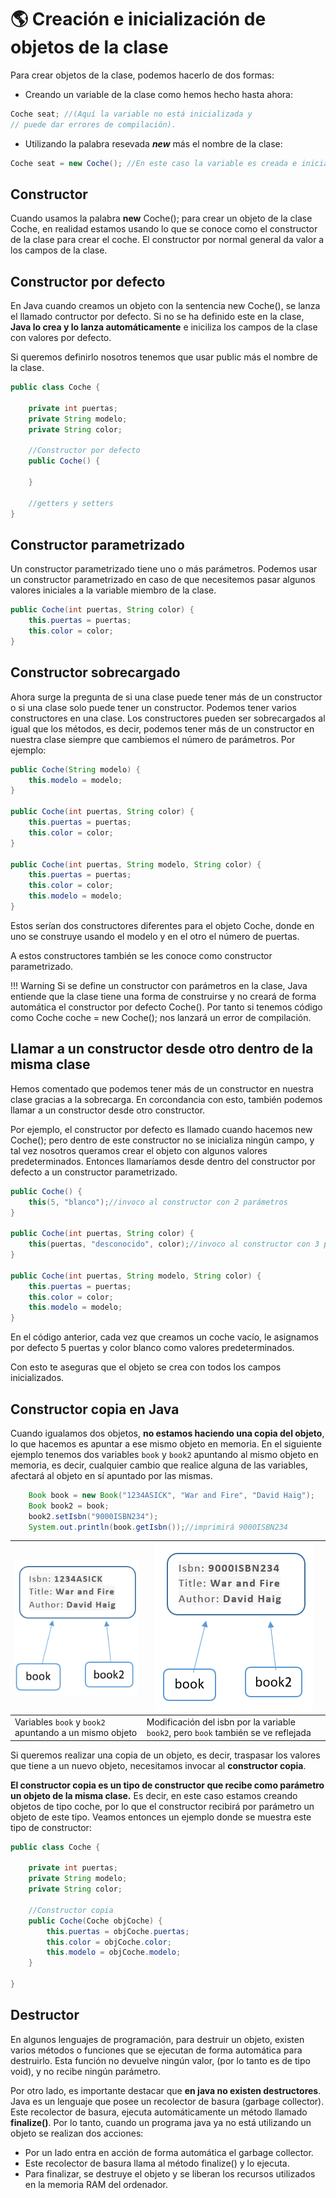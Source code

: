 # 🌎 Creación e inicialización de objetos de la clase

Para crear objetos de la clase, podemos hacerlo de dos formas:

+ Creando un variable de la clase como hemos hecho hasta ahora:

```java
Coche seat; //(Aquí la variable no está inicializada y
// puede dar errores de compilación).
```

+ Utilizando la palabra resevada **_new_** más el nombre de la clase:

```java
Coche seat = new Coche(); //En este caso la variable es creada e inicializada
```

## Constructor

Cuando usamos la palabra **new** Coche(); para crear un objeto de la clase Coche, en realidad estamos usando lo que se conoce como el constructor de la clase para crear el coche.
El constructor por normal general da valor a los campos de la clase.

## Constructor por defecto

En Java cuando creamos un objeto con la sentencia new Coche(), se lanza el llamado contructor por defecto. Si no se ha definido este en la clase, **Java lo crea y lo lanza automáticamente** e iniciliza los campos de la clase con valores por defecto.

Si queremos definirlo nosotros tenemos que usar public más el nombre de la clase.

```java
public class Coche {

    private int puertas;
    private String modelo;
    private String color;

    //Constructor por defecto
    public Coche() {

    }

    //getters y setters
}
```

## Constructor parametrizado

Un constructor parametrizado tiene uno o más parámetros. Podemos usar un constructor parametrizado en caso de que necesitemos pasar algunos valores iniciales a la variable miembro de la clase.

```java
public Coche(int puertas, String color) {
    this.puertas = puertas;
    this.color = color;
}
```

## Constructor sobrecargado

Ahora surge la pregunta de si una clase puede tener más de un constructor o si una clase solo puede tener un constructor. Podemos tener varios constructores en una clase.
Los constructores pueden ser sobrecargados al igual que los métodos, es decir, podemos tener más de un constructor en nuestra clase siempre que cambiemos el número de parámetros.
Por ejemplo:

```java
public Coche(String modelo) {
    this.modelo = modelo;
}

public Coche(int puertas, String color) {
    this.puertas = puertas;
    this.color = color;
}

public Coche(int puertas, String modelo, String color) {
    this.puertas = puertas;
    this.color = color;
    this.modelo = modelo;
}
```

Estos serían dos constructores diferentes para el objeto Coche, donde en uno se construye usando el modelo y en el otro el número de puertas.

A estos constructores también se les conoce como constructor parametrizado.

!!! Warning
    Si se define un constructor con parámetros en la clase, Java entiende que la clase tiene una forma de construirse y no creará de forma automática el constructor por defecto Coche().
    Por tanto si tenemos código como Coche coche = new Coche(); nos lanzará un error de compilación.

## Llamar a un constructor desde otro dentro de la misma clase

Hemos comentado que podemos tener más de un constructor en nuestra clase gracias a la sobrecarga. En corcondancia con esto, también podemos llamar a un constructor desde otro constructor.

Por ejemplo, el constructor por defecto es llamado cuando hacemos new Coche(); pero dentro de este constructor no se inicializa ningún campo, y tal vez nosotros queramos crear el objeto con algunos valores predeterminados. Entonces llamaríamos desde dentro del constructor por defecto a un constructor parametrizado.

```java
public Coche() {
    this(5, "blanco");//invoco al constructor con 2 parámetros
}

public Coche(int puertas, String color) {
    this(puertas, "desconocido", color);//invoco al constructor con 3 parámetros
}

public Coche(int puertas, String modelo, String color) {
    this.puertas = puertas;
    this.color = color;
    this.modelo = modelo;
}
```

En el código anterior, cada vez que creamos un coche vacío, le asignamos por defecto 5 puertas y color blanco como valores predeterminados.

Con esto te aseguras que el objeto se crea con todos los campos inicializados.

## Constructor copia en Java

Cuando igualamos dos objetos, **no estamos haciendo una copia del objeto**, lo que hacemos es apuntar a ese mismo objeto en memoria. En el siguiente ejemplo tenemos dos variables `book` y `book2` apuntando al mismo objeto en memoria, es decir, cualquier cambio que realice alguna de las variables, afectará al objeto en sí apuntado por las mismas.

```java
    Book book = new Book("1234ASICK", "War and Fire", "David Haig");
    Book book2 = book;
    book2.setIsbn("9000ISBN234");
    System.out.println(book.getIsbn());//imprimirá 9000ISBN234
```

|![oop](../img/ud3/3constructorcopia.png)                                          | ![oop](../img/ud3/3constructorcopia2.png)                                                                               |
|--------------------------------------------------------|------------------------------------------------------------------------------------|
| Variables `book` y `book2` apuntando a un mismo objeto | Modificación del isbn por la variable `book2`, pero `book` también se ve reflejada |

Si queremos realizar una copia de un objeto, es decir, traspasar los valores que tiene a un nuevo objeto, necesitamos invocar al **constructor copia**.

**El constructor copia es un tipo de constructor que recibe como parámetro un objeto de la misma clase.** Es decir, en este caso estamos creando objetos de tipo coche, por lo que el constructor recibirá por parámetro un objeto de este tipo. Veamos entonces un ejemplo donde se muestra este tipo de constructor:

```java
public class Coche {

    private int puertas;
    private String modelo;
    private String color;

    //Constructor copia
    public Coche(Coche objCoche) {
        this.puertas = objCoche.puertas;
        this.color = objCoche.color;
        this.modelo = objCoche.modelo;
    }

}
```

## Destructor

En algunos lenguajes de programación, para destruir un objeto, existen varios métodos o funciones que se ejecutan de forma automática para destruirlo. Esta función no devuelve ningún valor, (por lo tanto es de tipo void), y no recibe ningún parámetro.

Por otro lado, es importante destacar que **en java no existen destructores**. Java es un lenguaje que posee un recolector de basura (garbage collector). Este recolector de basura, ejecuta automáticamente un método llamado **finalize()**. Por lo tanto, cuando un programa java ya no está utilizando un objeto se realizan dos acciones:

+ Por un lado entra en acción de forma automática el garbage collector.
+ Este recolector de basura llama al método finalize() y lo ejecuta.
+ Para finalizar, se destruye el objeto y se liberan los recursos utilizados en la memoria RAM del ordenador.
